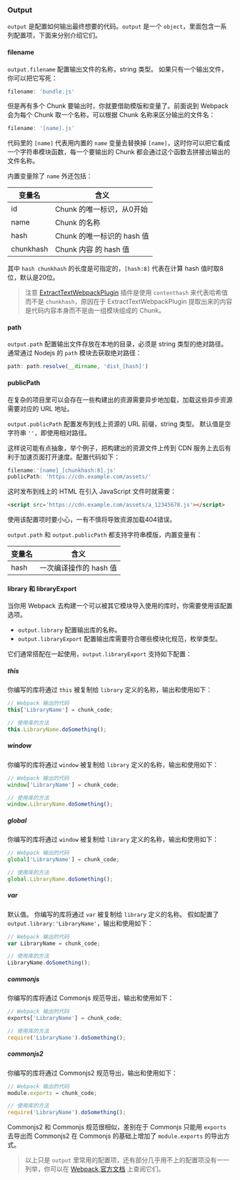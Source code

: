 ### Output
`output` 是配置如何输出最终想要的代码。`output` 是一个 `object`，里面包含一系列配置项，下面来分别介绍它们。


#### filename
`output.filename` 配置输出文件的名称，string 类型。
如果只有一个输出文件，你可以把它写死：
```js
filename: 'bundle.js'
```
但是再有多个 Chunk 要输出时，你就要借助模版和变量了。前面说到 Webpack 会为每个 Chunk 取一个名称，可以根据 Chunk 名称来区分输出的文件名：
```js
filename: '[name].js'
```
代码里的 `[name]` 代表用内置的 `name` 变量去替换掉 `[name]`，这时你可以把它看成一个字符串模块函数，每一个要输出的 Chunk 都会通过这个函数去拼接出输出的文件名称。

内置变量除了 `name` 外还包括：

| 变量名 | 含义 |
| --- | --- |
| id | Chunk 的唯一标识，从0开始 |
| name | Chunk 的名称 |
| hash | Chunk 的唯一标识的 hash 值 |
| chunkhash | Chunk 内容 的 hash 值 |

其中 `hash chunkhash` 的长度是可指定的，`[hash:8]` 代表在计算 hash 值时取8位，默认是20位。

> 注意 [ExtractTextWebpackPlugin](https://github.com/webpack-contrib/extract-text-webpack-plugin) 插件是使用 `contenthash` 来代表哈希值而不是 `chunkhash`，原因在于 ExtractTextWebpackPlugin 提取出来的内容是代码内容本身而不是由一组模块组成的 Chunk。


#### path
`output.path` 配置输出文件存放在本地的目录，必须是 string 类型的绝对路径。通常通过 Nodejs 的 `path` 模块去获取绝对路径：
```js
path: path.resolve(__dirname, 'dist_[hash]')
```


#### publicPath
在复杂的项目里可以会存在一些构建出的资源需要异步地加载，加载这些异步资源需要对应的 URL 地址。

`output.publicPath` 配置发布到线上资源的 URL 前缀，string 类型。
默认值是空字符串 `''`，即使用相对路径。

这样说可能有点抽象，举个例子，把构建出的资源文件上传到 CDN 服务上去后有利于加速页面打开速度。配置代码如下：
```js
filename:'[name]_[chunkhash:8].js'
publicPath: 'https://cdn.example.com/assets/'
```
这时发布到线上的 HTML 在引入 JavaScript 文件时就需要：
```html
<script src='https://cdn.example.com/assets/a_12345678.js'></script>
```

使用该配置项时要小心，一有不慎将导致资源加载404错误。

`output.path` 和 `output.publicPath` 都支持字符串模版，内置变量有：

| 变量名 | 含义 |
| ---- | ---- |
| hash | 一次编译操作的 hash 值 |



#### library 和 libraryExport
当你用 Webpack 去构建一个可以被其它模块导入使用的库时，你需要使用该配置选项。
- `output.library` 配置输出库的名称。
- `output.libraryExport` 配置输出库需要符合哪些模块化规范，枚举类型。

它们通常搭配在一起使用，`output.libraryExport` 支持如下配置：

##### this
你编写的库将通过 `this` 被复制给 `library` 定义的名称，输出和使用如下：
```js
// Webpack 输出的代码
this['LibraryName'] = chunk_code;

// 使用库的方法
this.LibraryName.doSomething();
```

##### window
你编写的库将通过 `window` 被复制给 `library` 定义的名称，输出和使用如下：
```js
// Webpack 输出的代码
window['LibraryName'] = chunk_code;

// 使用库的方法
window.LibraryName.doSomething();
```

##### global
你编写的库将通过 `window` 被复制给 `library` 定义的名称，输出和使用如下：
```js
// Webpack 输出的代码
global['LibraryName'] = chunk_code;

// 使用库的方法
global.LibraryName.doSomething();
```

##### var
默认值。
你编写的库将通过 `var` 被复制给 `library` 定义的名称。
假如配置了 `output.library:'LibraryName'`，输出和使用如下：
```js
// Webpack 输出的代码
var LibraryName = chunk_code;

// 使用库的方法
LibraryName.doSomething();
```

##### commonjs
你编写的库将通过 Commonjs 规范导出，输出和使用如下：
```js
// Webpack 输出的代码
exports['LibraryName'] = chunk_code;

// 使用库的方法
require('LibraryName').doSomething();
```

##### commonjs2
你编写的库将通过 Commonjs2 规范导出，输出和使用如下：
```js
// Webpack 输出的代码
module.exports = chunk_code;

// 使用库的方法
require('LibraryName').doSomething();
```
Commonjs2 和 Commonjs 规范很相似，差别在于 Commonjs 只能用 `exports` 去导出而 Commonjs2 在 Commonjs 的基础上增加了 `module.exports` 的导出方式。


> 以上只是 `output` 里常用的配置项，还有部分几乎用不上的配置项没有一一列举，你可以在 [Webpack 官方文档](https://webpack.js.org/configuration/output/) 上查阅它们。
